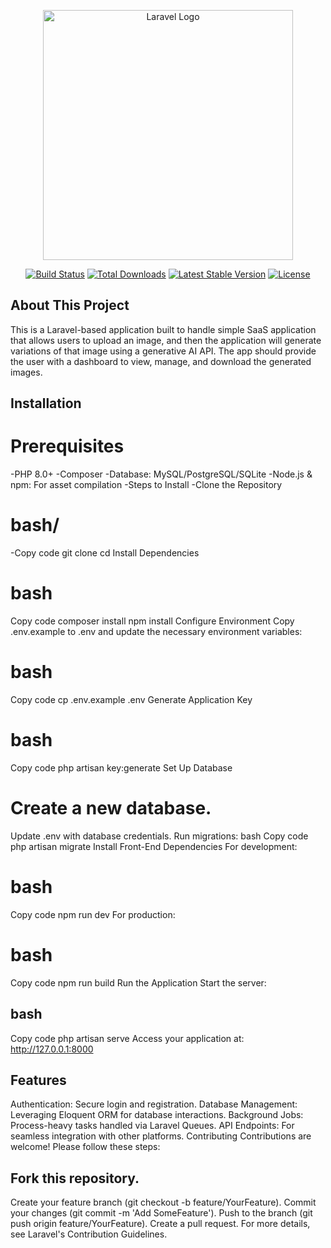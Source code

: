 <p align="center"><a href="https://laravel.com" target="_blank"><img src="https://raw.githubusercontent.com/laravel/art/master/logo-lockup/5%20SVG/2%20CMYK/1%20Full%20Color/laravel-logolockup-cmyk-red.svg" width="400" alt="Laravel Logo"></a></p> <p align="center"> <a href="https://github.com/laravel/framework/actions"><img src="https://github.com/laravel/framework/workflows/tests/badge.svg" alt="Build Status"></a> <a href="https://packagist.org/packages/laravel/framework"><img src="https://img.shields.io/packagist/dt/laravel/framework" alt="Total Downloads"></a> <a href="https://packagist.org/packages/laravel/framework"><img src="https://img.shields.io/packagist/v/laravel/framework" alt="Latest Stable Version"></a> <a href="https://packagist.org/packages/laravel/framework"><img src="https://img.shields.io/packagist/l/laravel/framework" alt="License"></a> </p>

## About This Project
This is a Laravel-based application built to handle simple SaaS application that allows users to upload an image, and then the application will generate variations of that image using a generative AI API. The app should provide the user with a dashboard to view, manage, and download the generated images.

## Installation
# Prerequisites
-PHP 8.0+
-Composer
-Database: MySQL/PostgreSQL/SQLite
-Node.js & npm: For asset compilation
-Steps to Install
-Clone the Repository

# bash/
-Copy code
git clone <repository-url>
cd <project-directory>
Install Dependencies

# bash
Copy code
composer install
npm install
Configure Environment Copy .env.example to .env and update the necessary environment variables:

# bash
Copy code
cp .env.example .env
Generate Application Key

# bash
Copy code
php artisan key:generate
Set Up Database

# Create a new database.
Update .env with database credentials.
Run migrations:
bash
Copy code
php artisan migrate
Install Front-End Dependencies For development:

# bash
Copy code
npm run dev
For production:

# bash
Copy code
npm run build
Run the Application Start the server:

## bash
Copy code
php artisan serve
Access your application at: http://127.0.0.1:8000

## Features
Authentication: Secure login and registration.
Database Management: Leveraging Eloquent ORM for database interactions.
Background Jobs: Process-heavy tasks handled via Laravel Queues.
API Endpoints: For seamless integration with other platforms.
Contributing
Contributions are welcome! Please follow these steps:

## Fork this repository.
Create your feature branch (git checkout -b feature/YourFeature).
Commit your changes (git commit -m 'Add SomeFeature').
Push to the branch (git push origin feature/YourFeature).
Create a pull request.
For more details, see Laravel's Contribution Guidelines.